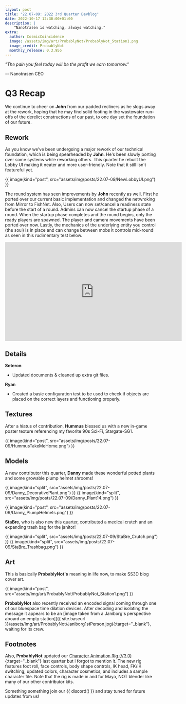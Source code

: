 ```yaml
---
layout: post
title: "22.07-09: 2022 3rd Quarter Devblog"
date: 2022-10-17 12:30:00+01:00
description: |
    "Nanotrasen is watching, always watching."
extra:
  author: CosmicCoincidence
  image: /assets/img/art/ProbablyNot/ProbablyNot_Station1.png
  image_credit: ProbablyNot
  monthly_release: 0.3.95o
---
```


*"The pain you feel today will be the profit we earn tomorrow."*

-- Nanotrasen CEO

# Q3 Recap

We continue to cheer on **John** from our padded recliners as he slogs away at the rework, hoping that he may find solid footing in the wastewater run-offs of the derelict constructions of our past, to one day set the foundation of our future.

## Rework

As you know we've been undergoing a major rework of our technical foundation, which is being spearheaded by **John**. He's been slowly porting over some systems while reworking others. This quarter he rebuilt the Lobby UI making it neater and more user-friendly. Note that it still isn't featureful yet.

{{ image(kind="post", src="assets/img/posts/22.07-09/NewLobbyUI.png") }}

The round system has seen improvements by **John** recently as well. First he ported over our current basic implementation and changed the netwroking from Mirror to FishNet. Also, Users can now set/cancel a readiness state before the start of a round. Admins can now cancel the startup phase of a round. When the startup phase completes and the round begins, only the ready players are spawned. The player and camera movements have been ported over now. Lastly, the mechanics of the underlying entity you control (the soul) is in place and can change between mobs it controls mid-round as seen in this rudimentary test below. 

<iframe class="video" width="580px" height="325px" src="https://www.youtube-nocookie.com/embed/jMqsR7673yg" frameborder="0" allow="accelerometer; autoplay; encrypted-media; gyroscope; picture-in-picture" allowfullscreen></iframe>

## Details

**Seteron**
- Updated documents & cleaned up extra git files.

**Ryan**
- Created a basic configuration test to be used to check if objects are placed on the correct layers and functioning properly.

## Textures

After a hiatus of contribution, **Hummus** blessed us with a new in-game poster texture referencing my favorite 90s Sci-Fi, Stargate-SG1.

{{ image(kind="post", src="assets/img/posts/22.07-09/HummusTakeMeHome.png") }}

## Models

A new contributor this quarter, **Danny** made these wonderful potted plants and some growable plump helmet shrooms!

<div class='horizontal-2' markdown='1'>
  {{ image(kind="split", src="assets/img/posts/22.07-09/Danny_DecorativePlant.png") }}
  {{ image(kind="split", src="assets/img/posts/22.07-09/Danny_Plant14.png") }}
</div>

{{ image(kind="post", src="assets/img/posts/22.07-09/Danny_PlumpHelmets.png") }}

**StaBre**, who is also new this quarter, contributed a medical crutch and an expanding trash bag for the janitor!

<div class='horizontal-2' markdown='1'>
  {{ image(kind="split", src="assets/img/posts/22.07-09/StaBre_Crutch.png") }}
  {{ image(kind="split", src="assets/img/posts/22.07-09/StaBre_Trashbag.png") }}
</div>

## Art

This is basically **ProbablyNot's** meaning in life now, to make SS3D blog cover art.

{{ image(kind="post", src="assets/img/art/ProbablyNot/ProbablyNot_Station1.png") }}

**ProbablyNot** also recently received an encoded signal coming through one of our bluespace time dilation devices. After decoding and isolating the message it appears to be an [image taken from a Janiborg's perspective aboard an empty station]({{ site.baseurl }}/assets/img/art/ProbablyNot/Janiborg1stPerson.jpg){:target="_blank"}, waiting for its crew.

## Footnotes

Also, **ProbablyNot** updated our [Character Animation Rig (V3.0)](https://drive.google.com/drive/u/0/folders/1gAqPkdEb6VeVT-oSx_rtvCh1x4EB0d4i){:target="_blank"} last quarter but I forgot to mention it. The new rig features foot roll, face controls, body shape controls, IK head, FK/IK switching, updated colors, character cosmetics, and includes a sample character file. Note that the rig is made in and for Maya, NOT blender like many of our other contributor kits.

Something something join our {{ discord() }} and stay tuned for future updates from us!
